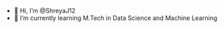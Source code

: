 - 👋 Hi, I’m @ShreyaJ12
- 🌱 I’m currently learning M.Tech in Data Science and Machine Learning

<!---
ShreyaJ12/ShreyaJ12 is a ✨ special ✨ repository because its `README.md` (this file) appears on your GitHub profile.
You can click the Preview link to take a look at your changes.
--->
